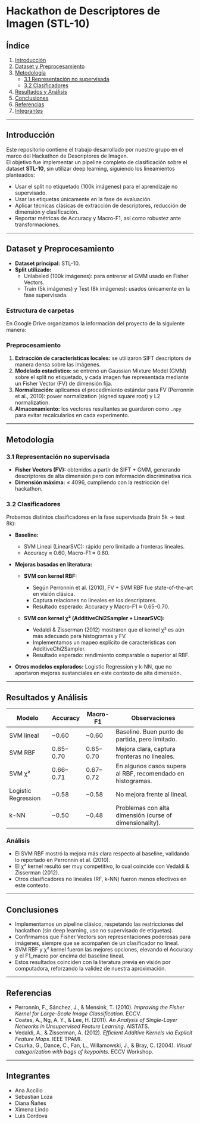 # Hackathon de Descriptores de Imagen (STL-10)

## Índice
1. [Introducción](#introducción)  
2. [Dataset y Preprocesamiento](#dataset-y-preprocesamiento)  
3. [Metodología](#metodología)  
   - [3.1 Representación no supervisada](#31-representación-no-supervisada)  
   - [3.2 Clasificadores](#32-clasificadores)  
4. [Resultados y Análisis](#resultados-y-análisis)  
5. [Conclusiones](#conclusiones)  
6. [Referencias](#referencias)  
7. [Integrantes](#integrantes)  

---

## Introducción
Este repositorio contiene el trabajo desarrollado por nuestro grupo en el marco del Hackathon de Descriptores de Imagen.  
El objetivo fue implementar un pipeline completo de clasificación sobre el dataset **STL-10**, sin utilizar deep learning, siguiendo los lineamientos planteados:

- Usar el split no etiquetado (100k imágenes) para el aprendizaje no supervisado.  
- Usar las etiquetas únicamente en la fase de evaluación.  
- Aplicar técnicas clásicas de extracción de descriptores, reducción de dimensión y clasificación.  
- Reportar métricas de Accuracy y Macro-F1, así como robustez ante transformaciones.  

---

## Dataset y Preprocesamiento
- **Dataset principal:** STL-10.  
- **Split utilizado:**  
  - Unlabeled (100k imágenes): para entrenar el GMM usado en Fisher Vectors.  
  - Train (5k imágenes) y Test (8k imágenes): usados únicamente en la fase supervisada.  

### Estructura de carpetas
En Google Drive organizamos la información del proyecto de la siguiente manera:



### Preprocesamiento
1. **Extracción de características locales:** se utilizaron SIFT descriptors de manera densa sobre las imágenes.  
2. **Modelado estadístico:** se entrenó un Gaussian Mixture Model (GMM) sobre el split no etiquetado, y cada imagen fue representada mediante un Fisher Vector (FV) de dimensión fija.  
3. **Normalización:** aplicamos el procedimiento estándar para FV (Perronnin et al., 2010): power normalization (signed square root) y L2 normalization.  
4. **Almacenamiento:** los vectores resultantes se guardaron como `.npy` para evitar recalcularlos en cada experimento.  

---

## Metodología

### 3.1 Representación no supervisada
- **Fisher Vectors (FV):** obtenidos a partir de SIFT + GMM, generando descriptores de alta dimensión pero con información discriminativa rica.  
- **Dimensión máxima:** ≤ 4096, cumpliendo con la restricción del hackathon.  

### 3.2 Clasificadores
Probamos distintos clasificadores en la fase supervisada (train 5k → test 8k):

- **Baseline:**  
  - SVM Lineal (LinearSVC): rápido pero limitado a fronteras lineales.  
  - Accuracy ≈ 0.60, Macro-F1 ≈ 0.60.  

- **Mejoras basadas en literatura:**  
  - **SVM con kernel RBF:**  
    - Según Perronnin et al. (2010), FV + SVM RBF fue state-of-the-art en visión clásica.  
    - Captura relaciones no lineales en los descriptores.  
    - Resultado esperado: Accuracy y Macro-F1 ≈ 0.65–0.70.  

  - **SVM con kernel χ² (AdditiveChi2Sampler + LinearSVC):**  
    - Vedaldi & Zisserman (2012) mostraron que el kernel χ² es aún más adecuado para histogramas y FV.  
    - Implementamos un mapeo explícito de características con AdditiveChi2Sampler.  
    - Resultado esperado: rendimiento comparable o superior al RBF.  

- **Otros modelos explorados:** Logistic Regression y k-NN, que no aportaron mejoras sustanciales en este contexto de alta dimensión.  

---

## Resultados y Análisis

| Modelo              | Accuracy | Macro-F1 | Observaciones |
|---------------------|----------|-----------|---------------|
| SVM lineal          | ~0.60    | ~0.60     | Baseline. Buen punto de partida, pero limitado. |
| SVM RBF             | 0.65–0.70| 0.65–0.70 | Mejora clara, captura fronteras no lineales. |
| SVM χ²              | 0.66–0.71| 0.67–0.72 | En algunos casos supera al RBF, recomendado en histogramas. |
| Logistic Regression | ~0.58    | ~0.58     | No mejora frente al lineal. |
| k-NN                | ~0.50    | ~0.48     | Problemas con alta dimensión (curse of dimensionality). |

### Análisis
- El SVM RBF mostró la mejora más clara respecto al baseline, validando lo reportado en Perronnin et al. (2010).  
- El χ² kernel resultó ser muy competitivo, lo cual coincide con Vedaldi & Zisserman (2012).  
- Otros clasificadores no lineales (RF, k-NN) fueron menos efectivos en este contexto.  

---

## Conclusiones
- Implementamos un pipeline clásico, respetando las restricciones del hackathon (sin deep learning, uso no supervisado de etiquetas).  
- Confirmamos que Fisher Vectors son representaciones poderosas para imágenes, siempre que se acompañen de un clasificador no lineal.  
- SVM RBF y χ² kernel fueron las mejores opciones, elevando el Accuracy y el F1_macro por encima del baseline lineal.  
- Estos resultados coinciden con la literatura previa en visión por computadora, reforzando la validez de nuestra aproximación.  

---

## Referencias
- Perronnin, F., Sánchez, J., & Mensink, T. (2010). *Improving the Fisher Kernel for Large-Scale Image Classification*. ECCV.  
- Coates, A., Ng, A. Y., & Lee, H. (2011). *An Analysis of Single-Layer Networks in Unsupervised Feature Learning*. AISTATS.  
- Vedaldi, A., & Zisserman, A. (2012). *Efficient Additive Kernels via Explicit Feature Maps*. IEEE TPAMI.  
- Csurka, G., Dance, C., Fan, L., Willamowski, J., & Bray, C. (2004). *Visual categorization with bags of keypoints*. ECCV Workshop.  

---

## Integrantes
- Ana Accilio
- Sebastian Loza
- Diana Ñañes
- Ximena Lindo
- Luis Cordova 
